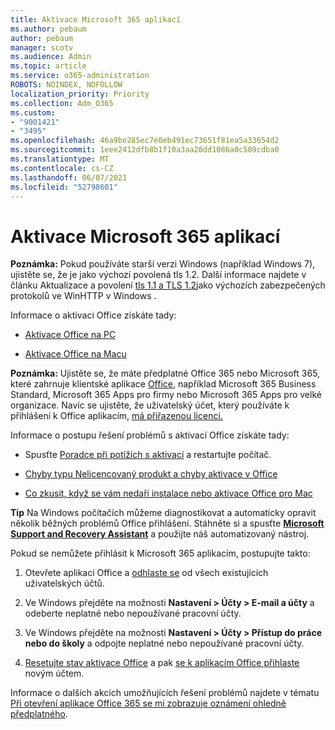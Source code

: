 ```yaml
---
title: Aktivace Microsoft 365 aplikací
ms.author: pebaum
author: pebaum
manager: scotv
ms.audience: Admin
ms.topic: article
ms.service: o365-administration
ROBOTS: NOINDEX, NOFOLLOW
localization_priority: Priority
ms.collection: Adm_O365
ms.custom:
- "9001421"
- "3495"
ms.openlocfilehash: 46a9be285ec7e0eb491ec73651f81ea5a33654d2
ms.sourcegitcommit: 1eee2412dfb8b1f10a3aa28dd1086a0c589cdba0
ms.translationtype: MT
ms.contentlocale: cs-CZ
ms.lasthandoff: 06/07/2021
ms.locfileid: "52798601"
---
```

# <a name="activating-microsoft-365-apps"></a>Aktivace Microsoft 365 aplikací

**Poznámka:** Pokud používáte starší verzi Windows (například Windows 7), ujistěte se, že je jako výchozí povolená tls 1.2. Další informace najdete v článku Aktualizace a povolení [tls 1.1 a TLS 1.2](https://support.microsoft.com/topic/update-to-enable-tls-1-1-and-tls-1-2-as-default-secure-protocols-in-winhttp-in-windows-c4bd73d2-31d7-761e-0178-11268bb10392)jako výchozích zabezpečených protokolů ve WinHTTP v Windows .

Informace o aktivaci Office získáte tady:

- [Aktivace Office na PC](https://support.office.com/article/activate-office-5bd38f38-db92-448b-a982-ad170b1e187e) 

- [Aktivace Office na Macu](https://support.office.com/article/activate-office-for-mac-7f6646b1-bb14-422a-9ad4-a53410fcefb2)

**Poznámka:**  Ujistěte se, že máte předplatné Office 365 nebo Microsoft 365, které zahrnuje klientské aplikace [Office](https://support.office.com/article/28cbc8cf-1332-4f04-9123-9b660abb629e), například Microsoft 365 Business Standard, Microsoft 365 Apps pro firmy nebo Microsoft 365 Apps pro velké organizace. Navíc se ujistěte, že uživatelský účet, který používáte k přihlášení k Office aplikacím, [má přiřazenou licenci.](/microsoft-365/admin/manage/assign-licenses-to-users)

Informace o postupu řešení problémů s aktivací Office získáte tady:

- Spusťte [Poradce při potížích s aktivací](https://aka.ms/SARA-OfficeActivation-Alchemy) a restartujte počítač.
- [Chyby typu Nelicencovaný produkt a chyby aktivace v Office](https://support.office.com/article/unlicensed-product-and-activation-errors-in-office-0d23d3c0-c19c-4b2f-9845-5344fedc4380)

- [Co zkusit, když se vám nedaří instalace nebo aktivace Office pro Mac](https://support.office.com/article/what-to-try-if-you-can-t-install-or-activate-office-for-mac-5efba2b4-b1e6-4e5f-bf3c-6ab945d03dea)

**Tip** Na Windows počítačích můžeme diagnostikovat a automaticky opravit několik běžných problémů Office přihlášení. Stáhněte si a spusťte **[Microsoft Support and Recovery Assistant](https://aka.ms/SaRA-OfficeSignInScenario)** a použijte náš automatizovaný nástroj.

Pokud se nemůžete přihlásit k Microsoft 365 aplikacím, postupujte takto:

1. Otevřete aplikaci Office a [odhlaste se](https://go.microsoft.com/fwlink/?linkid=2114082) od všech existujících uživatelských účtů.

2. Ve Windows přejděte na možnosti **Nastavení > Účty > E-mail a účty** a odeberte neplatné nebo nepoužívané pracovní účty.

3. Ve Windows přejděte na možnosti **Nastavení > Účty > Přístup do práce nebo do školy** a odpojte neplatné nebo nepoužívané pracovní účty.

4. [Resetujte stav aktivace Office](/office365/troubleshoot/activation/reset-office-365-proplus-activation-state) a pak [se k aplikacím Office přihlaste](https://support.office.com/article/sign-in-to-office-b9582171-fd1f-4284-9846-bdd72bb28426) novým účtem.

Informace o dalších akcích umožňujících řešení problémů najdete v tématu [Při otevření aplikace Office 365 se mi zobrazuje oznámení ohledně předplatného](https://support.office.com/article/a-subscription-notice-appears-when-i-open-an-office-365-application-4cabe32c-f594-4c0e-9191-3d3ade10cceb).
